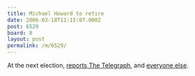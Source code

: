 ```yaml
---
title: Michael Howard to retire
date: 2006-03-18T11:15:07.000Z
post: 6529
board: 8
layout: post
permalink: /m/6529/
---
```

At the next election, <a href="http://www.telegraph.co.uk/news/main.jhtml?xml=/news/2006/03/17/uhoward.xml&sSheet=/portal/2006/03/17/ixportaltop.html">reports The Telegraph</a>, and <a href="http://news.google.co.uk/news?q=michael+howard">everyone else</a>.
